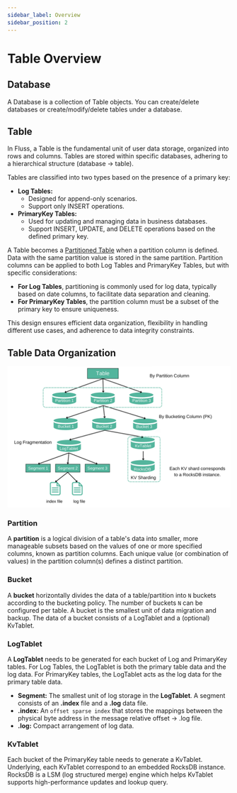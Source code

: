 ```yaml
---
sidebar_label: Overview
sidebar_position: 2
---
```


# Table Overview

## Database
A Database is a collection of Table objects. You can create/delete databases or create/modify/delete tables under a database.

## Table
In Fluss, a Table is the fundamental unit of user data storage, organized into rows and columns. Tables are stored within specific databases, adhering to a hierarchical structure (database -> table).

Tables are classified into two types based on the presence of a primary key:
- **Log Tables:**
  - Designed for append-only scenarios.
  - Support only INSERT operations.
- **PrimaryKey Tables:**
  - Used for updating and managing data in business databases.
  - Support INSERT, UPDATE, and DELETE operations based on the defined primary key.

A Table becomes a [Partitioned Table](../table-design/data-distribution/partitioning.md) when a partition column is defined. Data with the same partition value is stored in the same partition. Partition columns can be applied to both Log Tables and PrimaryKey Tables, but with specific considerations:
- **For Log Tables**, partitioning is commonly used for log data, typically based on date columns, to facilitate data separation and cleaning.
- **For PrimaryKey Tables**, the partition column must be a subset of the primary key to ensure uniqueness.

This design ensures efficient data organization, flexibility in handling different use cases, and adherence to data integrity constraints.

## Table Data Organization

![Table Data Organization](../assets/data_organization.png)


### Partition
A **partition** is a logical division of a table's data into smaller, more manageable subsets based on the values of one or more specified columns, known as partition columns.
Each unique value (or combination of values) in the partition column(s) defines a distinct partition.


### Bucket
A **bucket** horizontally divides the data of a table/partition into `N` buckets according to the bucketing policy.
The number of buckets `N` can be configured per table. A bucket is the smallest unit of data migration and backup.
The data of a bucket consists of a LogTablet and a (optional) KvTablet.

### LogTablet
A **LogTablet** needs to be generated for each bucket of Log and PrimaryKey tables.
For Log Tables, the LogTablet is both the primary table data and the log data. For PrimaryKey tables, the LogTablet acts
as the log data for the primary table data.
- **Segment:** The smallest unit of log storage in the **LogTablet**. A segment consists of an **.index** file and a **.log** data file.
- **.index:** An `offset sparse index` that stores the mappings between the physical byte address in the message relative offset -> .log file.
- **.log:** Compact arrangement of log data.

### KvTablet
Each bucket of the PrimaryKey table needs to generate a KvTablet. Underlying, each KvTablet correspond to an embedded RocksDB instance. RocksDB is a LSM (log structured merge) engine which helps KvTablet supports high-performance updates and lookup query.



